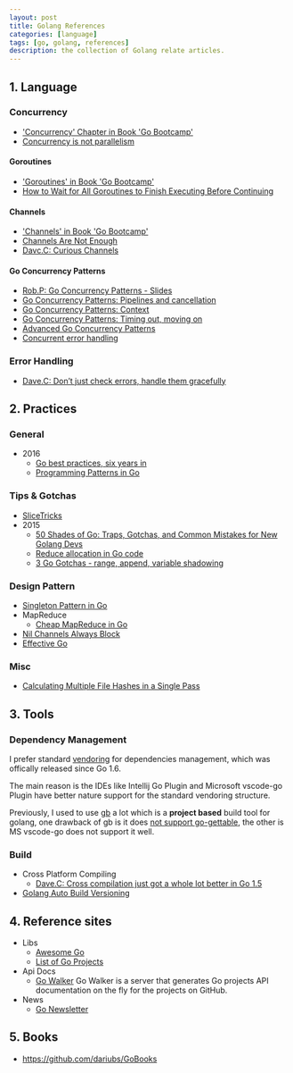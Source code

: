 ```yaml
---
layout: post
title: Golang References
categories: [language]
tags: [go, golang, references]
description: the collection of Golang relate articles.
---
```


## 1. Language

### Concurrency

* ['Concurrency' Chapter in Book 'Go Bootcamp'](http://www.golangbootcamp.com/book/concurrency)
* [Concurrency is not parallelism](https://blog.golang.org/concurrency-is-not-parallelism)

#### Goroutines

* ['Goroutines' in Book 'Go Bootcamp'](http://www.golangbootcamp.com/book/concurrency#sec-goroutines)
* [How to Wait for All Goroutines to Finish Executing Before Continuing](http://nathanleclaire.com/blog/2014/02/15/how-to-wait-for-all-goroutines-to-finish-executing-before-continuing/)

#### Channels

* ['Channels' in Book 'Go Bootcamp'](http://www.golangbootcamp.com/book/concurrency#sec-channels)
* [Channels Are Not Enough](https://gist.github.com/kachayev/21e7fe149bc5ae0bd878)
* [Davc.C: Curious Channels](http://dave.cheney.net/2013/04/30/curious-channels)

#### Go Concurrency Patterns

* [Rob.P: Go Concurrency Patterns - Slides](https://talks.golang.org/2012/concurrency.slide#1)
* [Go Concurrency Patterns: Pipelines and cancellation](http://blog.golang.org/pipelines)
* [Go Concurrency Patterns: Context](http://blog.golang.org/context)
* [Go Concurrency Patterns: Timing out, moving on](http://blog.golang.org/go-concurrency-patterns-timing-out-and)
* [Advanced Go Concurrency Patterns](http://talks.golang.org/2013/advconc.slide#1)
* [Concurrent error handling](http://blog.schaeffer.io/2015/01/10/errors-and-concurrency/)

### Error Handling

* [Dave.C: Don’t just check errors, handle them gracefully](http://dave.cheney.net/2016/04/27/dont-just-check-errors-handle-them-gracefully)

## 2. Practices

### General

* 2016
  * [Go best practices, six years in](https://peter.bourgon.org/go-best-practices-2016/)
  * [Programming Patterns in Go](https://www.infoq.com/news/2016/03/go-patterns)

### Tips & Gotchas

* [SliceTricks](https://github.com/golang/go/wiki/SliceTricks)
* 2015
  * [50 Shades of Go: Traps, Gotchas, and Common Mistakes for New Golang Devs](http://devs.cloudimmunity.com/gotchas-and-common-mistakes-in-go-golang/)
  * [Reduce allocation in Go code](https://methane.github.io/2015/02/reduce-allocation-in-go-code/)
  * [3 Go Gotchas - range, append, variable shadowing](http://bryce.is/writing/code/jekyll/update/2015/11/01/3-go-gotchas.html?utm_source=golangweekly&utm_medium=email)

### Design Pattern

* [Singleton Pattern in Go](http://marcio.io/2015/07/singleton-pattern-in-go/)
* MapReduce
  * [Cheap MapReduce in Go](http://marcio.io/2015/07/cheap-mapreduce-in-go/)
* [Nil Channels Always Block](http://www.godesignpatterns.com/2014/05/nil-channels-always-block.html)
* [Effective Go](https://golang.org/doc/effective_go.html)

### Misc

* [Calculating Multiple File Hashes in a Single Pass](http://marcio.io/2015/07/calculating-multiple-file-hashes-in-a-single-pass/)

## 3. Tools

### Dependency Management

I prefer standard [vendoring](https://docs.google.com/document/d/1Bz5-UB7g2uPBdOx-rw5t9MxJwkfpx90cqG9AFL0JAYo/edit) for 
dependencies management, which was offically released since Go 1.6.

The main reason is the IDEs like Intellij Go Plugin and Microsoft vscode-go Plugin have better nature support 
for the standard vendoring structure.

Previously, I used to use [gb](https://getgb.io) a lot which is a **project based** build tool for golang, one drawback of gb 
is it does [not support go-gettable](https://github.com/constabulary/gb/issues/284), the other is MS vscode-go does not support it well.

### Build

* Cross Platform Compiling
  * [Dave.C: Cross compilation just got a whole lot better in Go 1.5](http://dave.cheney.net/2015/03/03/cross-compilation-just-got-a-whole-lot-better-in-go-1-5)
* [Golang Auto Build Versioning](http://www.atatus.com/blog/golang-auto-build-versioning/)

## 4. Reference sites

* Libs
  * [Awesome Go](http://awesome-go.com)
  * [List of Go Projects](https://github.com/golang/go/wiki/Projects)
* Api Docs
  * [Go Walker](https://gowalker.org)
    Go Walker is a server that generates Go projects API documentation on the fly for the projects on GitHub.
* News
  * [Go Newsletter](http://golangweekly.com)

## 5. Books

* https://github.com/dariubs/GoBooks
